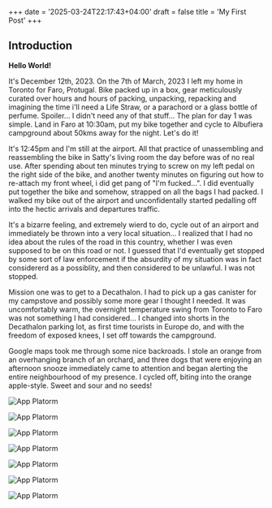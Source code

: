 +++
date = '2025-03-24T22:17:43+04:00'
draft = false
title = 'My First Post'
+++
## Introduction

**Hello World!**

It's December 12th, 2023. On the 7th of March, 2023 I left my home in Toronto for Faro, Protugal. Bike packed up in a box, gear meticulously curated over hours and hours of packing, unpacking, repacking and imagining the time i'll need a Life Straw, or a parachord or a glass bottle of perfume. Spoiler... I didn't need any of that stuff... The plan for day 1 was simple. Land in Faro at 10:30am, put my bike together and cycle to Albufiera campground about 50kms away for the night. Let's do it!


It's 12:45pm and I'm still at the airport. All that practice of unassembling and reassembling the bike in Satty's living room the day before was of no real use. After spending about ten minutes trying to screw on my left pedal on the right side of the bike, and another twenty minutes on figuring out how to re-attach my front wheel, i did get pang of "I'm fucked...". I did eventually put together the bike and somehow, strapped on all the bags I had packed. I walked my bike out of the airport and unconfidentally started pedalling off into the hectic arrivals and departures traffic. 


It's a bizarre feeling, and extremely wierd to do, cycle out of an airport and immediately be thrown into a very local situation... I realized that I had no idea about the rules of the road in this country, whether I was even supposed to be on this road or not. I guessed that I'd eventually get stopped by some sort of law enforcement if the absurdity of my situation was in fact considererd as a possiblity, and then considered to be unlawful. I was not stopped. 



Mission one was to get to a Decathalon. I had to pick up a gas canister for my campstove and possibly some more gear I thought I needed. It was uncomfortably warm, the overnight temperature swing from Toronto to Faro was not something I had considered... I changed into shorts in the Decathalon parking lot, as first time tourists in Europe do, and with the freedom of exposed knees, I set off towards the campground. 

Google maps took me through some nice backroads. I stole an orange from an overhanging branch of an orchard, and three dogs that were enjoying an afternoon snooze immediately came to attention and began alerting the entire neighbourhood of my presence. I cycled off, biting into the orange apple-style. Sweet and sour and no seeds!


![App Platorm](https://udsfindshappinesscontent.nyc3.cdn.digitaloceanspaces.com/March8_2023/IMG_6965.jpeg)

![App Platorm](https://udsfindshappinesscontent.nyc3.cdn.digitaloceanspaces.com/March8_2023/IMG_6986.jpeg)

![App Platorm](https://udsfindshappinesscontent.nyc3.cdn.digitaloceanspaces.com/March8_2023/IMG_6985.jpeg)

![App Platorm](https://udsfindshappinesscontent.nyc3.cdn.digitaloceanspaces.com/March8_2023/IMG_6981.jpeg)

![App Platorm](https://udsfindshappinesscontent.nyc3.cdn.digitaloceanspaces.com/March8_2023/IMG_6979.jpeg)

![App Platorm](https://udsfindshappinesscontent.nyc3.cdn.digitaloceanspaces.com/March8_2023/IMG_6977.jpeg)

![App Platorm](https://udsfindshappinesscontent.nyc3.cdn.digitaloceanspaces.com/March8_2023/IMG_6976.jpeg)

